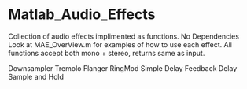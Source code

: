 # Matlab_Audio_Effects
Collection of audio effects implimented as functions.
No Dependencies
Look at MAE_OverView.m for examples of how to use each effect.
All functions accept both mono + stereo, returns same as input.

Downsampler
Tremolo
Flanger
RingMod
Simple Delay
Feedback Delay
Sample and Hold
